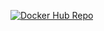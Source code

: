 [![Docker Hub Repo](https://img.shields.io/docker/pulls/wesquel/rest-with-spring-boot-erudio.svg)](https://hub.docker.com/repository/docker/wesquel/rest-with-spring-boot-erudio)
